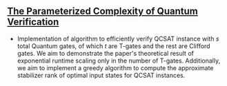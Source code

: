 ## [The Parameterized Complexity of Quantum Verification](https://arxiv.org/abs/2202.08119)
* Implementation of algorithm to efficiently verify QCSAT instance with $s$ total Quantum gates, of which $t$ are T-gates and the rest are Clifford gates. We aim to demonstrate the paper's theoretical result of exponential runtime scaling only in the number of T-gates.
Additionally, we aim to implement a greedy algorithm to compute the approximate stabilizer rank of optimal input states for QCSAT instances.
